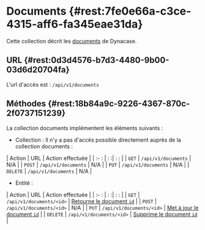 # Documents {#rest:7fe0e66a-c3ce-4315-aff6-fa345eae31da}

Cette collection décrit les [documents][doc_document] de Dynacase. 

## URL {#rest:0d3d4576-b7d3-4480-9b00-03d6d20704fa}

L'url d'accès est : `/api/v1/documents`

## Méthodes {#rest:18b84a9c-9226-4367-870c-2f0737151239}

La collection documents implémentent les éléments suivants :

* Collection : Il n'y a pas d'accès possible directement auprès de la collection documents :

| Action   | URL                     | Action effectuée   |
| :-     : | :                      :| :                : |
| `GET`    | `/api/v1/documents`     | N/A                |
| `POST`   | `/api/v1/documents`     | N/A                |
| `PUT`    | `/api/v1/documents`     | N/A                |
| `DELETE` | `/api/v1/documents`     | N/A                |

* Entité :

| Action   | URL                       | Action effectuée                            |
| :-     : | :                        :| :                                   :       |
| `GET`    | `/api/v1/documents/<id>`  | [Retourne le document `id`][get_doc]                   |
| `POST`   | `/api/v1/documents/<id>`  | N/A                                         |
| `PUT`    | `/api/v1/documents/<id>`  | [Met à jour le document `id`][update_doc]                 |
| `DELETE` | `/api/v1/documents/<id>`  | [Supprime le document `id`][delete_doc]                   |


<!-- links -->
[doc_document]: http://docs.anakeen.com/dynacase/3.2/dynacase-doc-core-reference/website/book/core-ref:e01bf76d-481b-41fd-ac64-167a68d34c55.html#core-ref:67929e29-abef-437c-88a3-7f43647c60ff
[get_doc]: #rest:1d7b939f-d5fc-4b57-b33f-d216913efc22
[update_doc]: #rest:db2cb01a-7325-4f78-8cec-ceac9858caf2
[delete_doc]: #rest:3358b3bd-bdf6-44ef-b1d7-438f8eb21067
